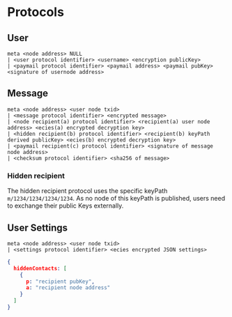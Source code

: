# Protocols

## User
```
meta <node address> NULL
| <user protocol identifier> <username> <encryption publicKey>
| <paymail protocol identifier> <paymail address> <paymail pubKey> <signature of usernode address>
```

## Message
```
meta <node address> <user node txid>
| <message protocol identifier> <encrypted message>
| <node recipient(a) protocol identifier> <recipient(a) user node address> <ecies(a) encrypted decryption key>
| <hidden recipient(b) protocol identifier> <recipient(b) keyPath derived publicKey> <ecies(b) encrypted decryption key>
| <paymail recipient(c) protocol identifier> <signature of message node address>
| <checksum protocol identifier> <sha256 of message>
```

### Hidden recipient

The hidden recipient protocol uses the specific keyPath `m/1234/1234/1234/1234`. As no node of this keyPath is published, users need to exchange their public Keys externally.

## User Settings
```
meta <node address> <user node txid>
| <settings protocol identifier> <ecies encrypted JSON settings>
```

```json
{
  hiddenContacts: [
    {
      p: "recipient pubKey",
      a: "recipient node address"
    }
  ]
}
```